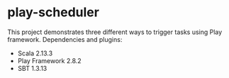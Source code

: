 # play-scheduler

This project demonstrates three different ways to trigger tasks using Play framework.
Dependencies and plugins:

- Scala 2.13.3
- Play Framework 2.8.2
- SBT 1.3.13